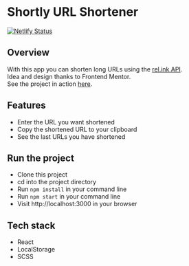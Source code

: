 # Shortly URL Shortener
[![Netlify Status](https://api.netlify.com/api/v1/badges/5879fbf2-4b30-4bd4-8440-30a3bf4047c5/deploy-status)](https://app.netlify.com/sites/josy-url-shortener/deploys)

## Overview
With this app you can shorten long URLs using the [rel.ink API](https://rel.ink/).<br>
Idea and design thanks to Frontend Mentor. <br>
See the project in action [here](https://josy-url-shortener.netlify.com/).

## Features
-	Enter the URL you want shortened
-	Copy the shortened URL to your clipboard
-	See the last URLs you have shortened

## Run the project
- Clone this project
- cd into the project directory
- Run `npm install` in your command line
- Run `npm start` in your command line
- Visit http://localhost:3000 in your browser

## Tech stack
- React
- LocalStorage
- SCSS
